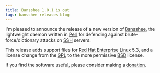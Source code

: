 ```yaml
---
title: Bansshee 1.0.1 is out
tags: bansshee releases blog
---
```


I'm pleased to announce the release of a new version of [Bansshee](http://bansshee.wincent.com/), the lightweight daemon written in [Perl](/wiki/Perl) for defending against brute-force/dictionary attacks on [SSH](/wiki/SSH) servers.

This release adds support files for [Red Hat Enterprise Linux](/wiki/Red_Hat_Enterprise_Linux) 5.3, and a license change from the [GPL](/wiki/GPL) to the more permissive [BSD](/wiki/BSD) license.

If you find the software useful, please consider making a [donation](http://wincent.com/a/products/bansshee/#donations).
